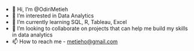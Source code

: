 - 👋 Hi, I’m @OdiriMetieh
- 👀 I’m interested in Data Analytics
- 🌱 I’m currently learning SQL, R, Tableau, Excel
- 💞️ I’m looking to collaborate on projects that can help me build my skills in data analytics
- 📫 How to reach me - metieho@gmail.com

<!---
OdiriMetieh/OdiriMetieh is a ✨ special ✨ repository because its `README.md` (this file) appears on your GitHub profile.
You can click the Preview link to take a look at your changes.
--->
